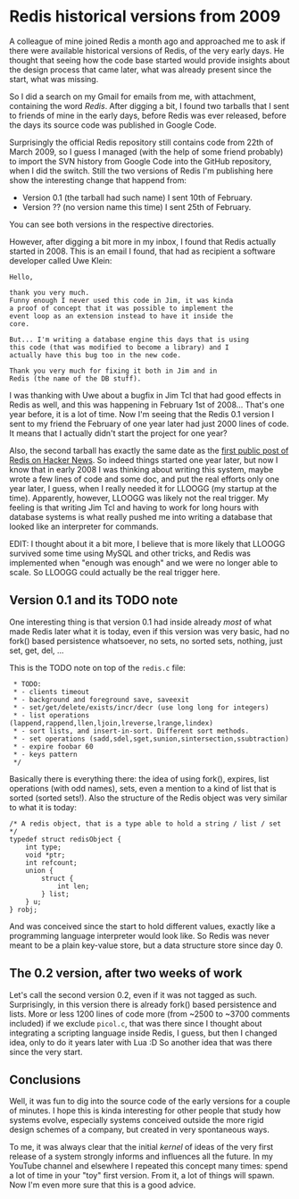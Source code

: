 # Redis historical versions from 2009

A colleague of mine joined Redis a month ago and approached me to ask if there were available historical versions of Redis, of the very early days. He thought that seeing how the code base started would provide insights about the design process that came later, what was already present since the start, what was missing.

So I did a search on my Gmail for emails from me, with attachment, containing the word *Redis*. After digging a bit, I found two tarballs that I sent to friends of mine in the early days, before Redis was ever released, before the days its source code was published in Google Code.

Surprisingly the official Redis repository still contains code from 22th of March 2009, so I guess I managed (with the help of some friend probably) to import the SVN history from Google Code into the GitHub repository, when I did the switch. Still the two versions of Redis I'm publishing here show the interesting change that happend from:

* Version 0.1 (the tarball had such name) I sent 10th of February.
* Version ?? (no version name this time) I sent 25th of February.

You can see both versions in the respective directories.

However, after digging a bit more in my inbox, I found that Redis actually started in 2008. This is an email I found, that had as recipient a software developer called Uwe Klein:

```
Hello,

thank you very much.
Funny enough I never used this code in Jim, it was kinda
a proof of concept that it was possible to implement the
event loop as an extension instead to have it inside the
core.

But... I'm writing a database engine this days that is using
this code (that was modified to become a library) and I
actually have this bug too in the new code.

Thank you very much for fixing it both in Jim and in
Redis (the name of the DB stuff).
```

I was thanking with Uwe about a bugfix in Jim Tcl that had good effects in Redis as well, and this was happening in February 1st of 2008... That's one year before, it is a lot of time. Now I'm seeing that the Redis 0.1 version I sent to my friend the February of one year later had just 2000 lines of code. It means that I actually didn't start the project for one year?

Also, the second tarball has exactly the same date as the [first public post of Redis on Hacker News](https://news.ycombinator.com/item?id=494649). So indeed things started one year later, but now I know that in early 2008 I was thinking about writing this system, maybe wrote a few lines of code and some doc, and put the real efforts only one year later, I guess, when I really needed it for LLOOGG (my startup at the time). Apparently, however, LLOOGG was likely not the real trigger. My feeling is that writing Jim Tcl and having to work for long hours with database systems is what really pushed me into writing a database that looked like an interpreter for commands.

EDIT: I thought about it a bit more, I believe that is more likely that LLOOGG survived some time using MySQL and other tricks, and Redis was implemented when "enough was enough" and we were no longer able to scale. So LLOOGG could actually be the real trigger here.

## Version 0.1 and its TODO note

One interesting thing is that version 0.1 had inside already *most* of what made Redis later what it is today, even if this version was very basic, had no fork() based persistence whatsoever, no sets, no sorted sets, nothing, just set, get, del, ...

This is the TODO note on top of the `redis.c` file:

```
 * TODO:
 * - clients timeout
 * - background and foreground save, saveexit
 * - set/get/delete/exists/incr/decr (use long long for integers)
 * - list operations (lappend,rappend,llen,ljoin,lreverse,lrange,lindex)
 * - sort lists, and insert-in-sort. Different sort methods.
 * - set operations (sadd,sdel,sget,sunion,sintersection,ssubtraction)
 * - expire foobar 60
 * - keys pattern
 */
```

Basically there is everything there: the idea of using fork(), expires, list operations (with odd names), sets, even a mention to a kind of list that is sorted (sorted sets!). Also the structure of the Redis object was very similar to what it is today:

```
/* A redis object, that is a type able to hold a string / list / set */
typedef struct redisObject {
    int type;
    void *ptr;
    int refcount;
    union {
        struct {
            int len;
        } list;
    } u;
} robj;
```

And was conceived since the start to hold different values, exactly like a programming language interpreter would look like. So Redis was never meant to be a plain key-value store, but a data structure store since day 0.

## The 0.2 version, after two weeks of work

Let's call the second version 0.2, even if it was not tagged as such. Surprisingly, in this version there is already fork() based persistence and lists. More or less 1200 lines of code more (from ~2500 to ~3700 comments included) if we exclude `picol.c`, that was there since I thought about integrating a scripting language inside Redis, I guess, but then I changed idea, only to do it years later with Lua :D So another idea that was there since the very start.

## Conclusions

Well, it was fun to dig into the source code of the early versions for a couple of minutes. I hope this is kinda interesting for other people that study how systems evolve, especially systems conceived outside the more rigid design schemes of a company, but created in very spontaneous ways.

To me, it was always clear that the initial *kernel* of ideas of the very first release of a system strongly informs and influences all the future. In my YouTube channel and elsewhere I repeated this concept many times: spend a lot of time in your "toy" first version. From it, a lot of things will spawn. Now I'm even more sure that this is a good advice.

